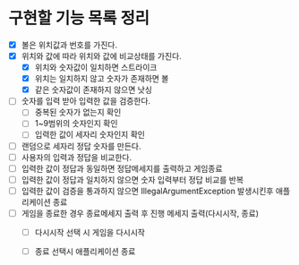 # 구현할 기능 목록 정리
- [x] 볼은 위치값과 번호를 가진다.
- [x] 위치와 값에 따라 위치와 값에 비교상태를 가진다.
  - [x] 위치와 숫자값이 일치하면 스트라이크
  - [x] 위치는 일치하지 않고 숫자가 존재하면 볼
  - [x] 같은 숫자값이 존재하지 않으면 낫싱

- [ ] 숫자를 입력 받아 입력한 값을 검증한다.
  - [ ] 중복된 숫자가 없는지 확인
  - [ ] 1~9범위의 숫자인지 확인
  - [ ] 입력한 값이 세자리 숫자인지 확인
- [ ] 랜덤으로 세자리 정답 숫자를 만든다.
- [ ] 사용자의 입력과 정답을 비교한다.
- [ ] 입력한 값이 정답과 동일하면 정답메세지를 출력하고 게임종료
- [ ] 입력한 값이 정답과 일치하지 않으면 숫자 입력부터 정답 비교를 반복
- [ ] 입력한 값이 검증을 통과하지 않으면 IllegalArgumentException 발생시킨후 애플리케이션 종료
- [ ] 게임을 종료한 경우 종료메세지 출력 후 진행 메세지 출력(다시시작, 종료)
  - [ ] 다시시작 선택 시 게임을 다시시작
  - [ ] 종료 선택시 애플리케이션 종료

